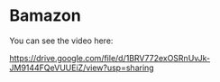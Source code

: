 # Bamazon

You can see the video here:

https://drive.google.com/file/d/1BRV772exOSRnUvJk-JM9144FQeVUUEiZ/view?usp=sharing
